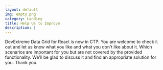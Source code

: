 ```yaml
---
layout: default
img: empty.png
category: Landing
title: Help Us to Improve
description: |
---
```


DevExtreme Data Grid for React is now in CTP. You are welcome to check it out and let us know what you
like and what you don't like about it. Which scenarios are important for you but are not covered by the provided
functionality. We'll be glad to discuss it and find an appropriate solution for you. Thank you.